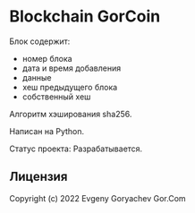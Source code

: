 # Blockchain GorCoin

Блок содержит:
- номер блока
- дата и время добавления
- данные
- хеш предыдущего блока
- собственный хеш

Алгоритм хэширования sha256.

Написан на Python.

Статус проекта: Разрабатывается.


## Лицензия

Copyright (c) 2022 Evgeny Goryachev
Gor.Com 